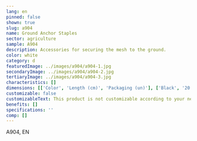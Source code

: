 ```yaml
---
lang: en
pinned: false
shown: true
slug: a904
name: Ground Anchor Staples
sector: agriculture
sample: A904
description: Accessories for securing the mesh to the ground.
color: white
category: d
featuredImage: ../images/a904/a904-1.jpg
secondaryImage: ../images/a904/a904-2.jpg
tertiaryImage: ../images/a904/a904-3.jpg
characteristics: []
dimensions: [['Color', 'Length (cm)', 'Packaging (un)'], ['Black', '20', '400']]
customizable: false
customizableText: This product is not customizable according to your needs. Contact us for more information.
benefits: []
specifications: ''
comp: []
---
```


A904, EN
